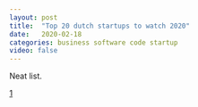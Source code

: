 ```yaml
---
layout: post
title:  "Top 20 dutch startups to watch 2020"
date:   2020-02-18
categories: business software code startup
video: false
---
```


Neat list.

[1]

[1]: //sifted.eu/dutch-startups-top-rankings/


